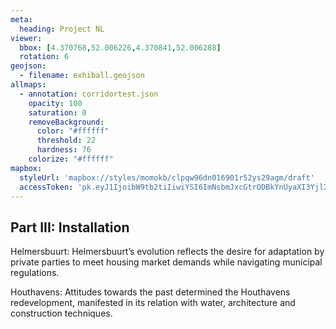 ```yaml
---
meta:
  heading: Project NL
viewer:
  bbox: [4.370768,52.006226,4.370841,52.006288]
  rotation: 6
geojson:
  - filename: exhiball.geojson
allmaps:
  - annotation: corridortest.json
    opacity: 100
    saturation: 0
    removeBackground:
      color: "#ffffff"
      threshold: 22
      hardness: 76
    colorize: "#ffffff"
mapbox:
  styleUrl: 'mapbox://styles/momokb/clpqw96dn016901r52ys29agm/draft'
  accessToken: 'pk.eyJ1IjoibW9tb2tiIiwiYSI6ImNsbmJxcGtrODBkYnUyaXI3Yjl2ODR1NTkifQ.OvugAnw_FwWro66sJ7Rl5A'
---
```

## Part III: Installation

Helmersbuurt: Helmersbuurt’s evolution reflects the desire for adaptation by private parties to meet housing market demands while navigating municipal regulations.

Houthavens: Attitudes towards the past determined the Houthavens redevelopment, manifested in its relation with water, architecture and construction techniques.